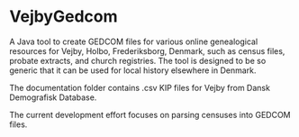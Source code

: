 # VejbyGedcom
A Java tool to create GEDCOM files for various online genealogical resources for Vejby, Holbo, Frederiksborg, Denmark, such as census files, probate extracts, and church registries.
The tool is designed to be so generic that it can be used for local history elsewhere in Denmark.

The documentation folder contains .csv KIP files for Vejby from Dansk Demografisk Database.

The current development effort focuses on parsing censuses into GEDCOM files.
